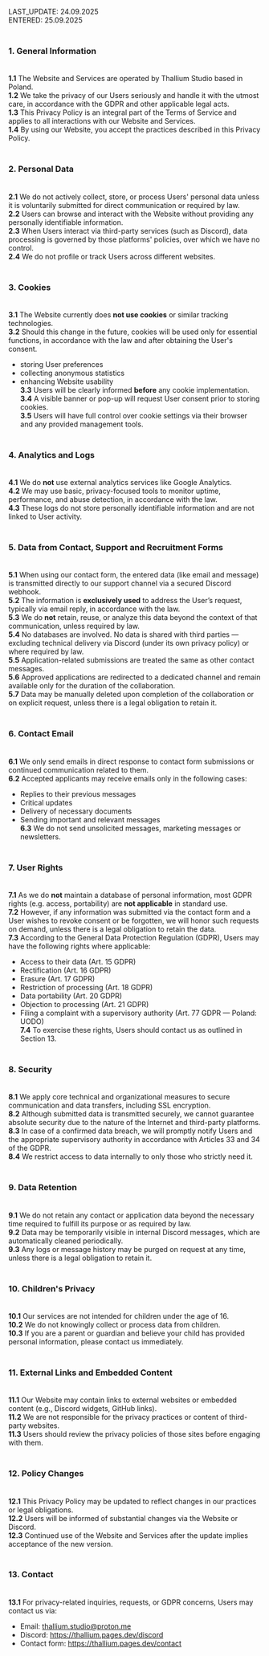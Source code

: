 LAST_UPDATE: 24.09.2025  
ENTERED: 25.09.2025

### <br> 1. General Information <br><br>
**1.1** The Website and Services are operated by Thallium Studio based in Poland.<br>
**1.2** We take the privacy of our Users seriously and handle it with the utmost care, in accordance with the GDPR and other applicable legal acts.<br>
**1.3** This Privacy Policy is an integral part of the Terms of Service and applies to all interactions with our Website and Services.<br>
**1.4** By using our Website, you accept the practices described in this Privacy Policy.<br>

### <br> 2. Personal Data <br><br>
**2.1** We do not actively collect, store, or process Users' personal data unless it is voluntarily submitted for direct communication or required by law.<br>
**2.2** Users can browse and interact with the Website without providing any personally identifiable information.<br>
**2.3** When Users interact via third-party services (such as Discord), data processing is governed by those platforms' policies, over which we have no control.<br>
**2.4** We do not profile or track Users across different websites.<br>

### <br> 3. Cookies <br><br>
**3.1** The Website currently does **not use cookies** or similar tracking technologies.<br>
**3.2** Should this change in the future, cookies will be used only for essential functions, in accordance with the law and after obtaining the User's consent.<br>
- storing User preferences<br>
- collecting anonymous statistics<br>
- enhancing Website usability<br>
**3.3** Users will be clearly informed **before** any cookie implementation.<br>
**3.4** A visible banner or pop-up will request User consent prior to storing cookies.<br>
**3.5** Users will have full control over cookie settings via their browser and any provided management tools.<br>

### <br> 4. Analytics and Logs <br><br>
**4.1** We do **not** use external analytics services like Google Analytics.<br>
**4.2** We may use basic, privacy-focused tools to monitor uptime, performance, and abuse detection, in accordance with the law.<br>
**4.3** These logs do not store personally identifiable information and are not linked to User activity.<br>

### <br> 5. Data from Contact, Support and Recruitment Forms <br><br>
**5.1** When using our contact form, the entered data (like email and message) is transmitted directly to our support channel via a secured Discord webhook.<br>
**5.2** The information is **exclusively used** to address the User’s request, typically via email reply, in accordance with the law.<br>
**5.3** We do **not** retain, reuse, or analyze this data beyond the context of that communication, unless required by law.<br>
**5.4** No databases are involved. No data is shared with third parties — excluding technical delivery via Discord (under its own privacy policy) or where required by law.<br>
**5.5** Application-related submissions are treated the same as other contact messages.<br>
**5.6** Approved applications are redirected to a dedicated channel and remain available only for the duration of the collaboration.<br>
**5.7** Data may be manually deleted upon completion of the collaboration or on explicit request, unless there is a legal obligation to retain it.<br>

### <br> 6. Contact Email <br><br>
**6.1** We only send emails in direct response to contact form submissions or continued communication related to them.<br>
**6.2** Accepted applicants may receive emails only in the following cases:<br>
- Replies to their previous messages<br>
- Critical updates<br>
- Delivery of necessary documents<br>
- Sending important and relevant messages<br>
**6.3** We do not send unsolicited messages, marketing messages or newsletters.<br>

### <br> 7. User Rights <br><br>
**7.1** As we do **not** maintain a database of personal information, most GDPR rights (e.g. access, portability) are **not applicable** in standard use.<br>
**7.2** However, if any information was submitted via the contact form and a User wishes to revoke consent or be forgotten, we will honor such requests on demand, unless there is a legal obligation to retain the data.<br>
**7.3** According to the General Data Protection Regulation (GDPR), Users may have the following rights where applicable:<br>
- Access to their data (Art. 15 GDPR)<br>
- Rectification (Art. 16 GDPR)<br>
- Erasure (Art. 17 GDPR)<br>
- Restriction of processing (Art. 18 GDPR)<br>
- Data portability (Art. 20 GDPR)<br>
- Objection to processing (Art. 21 GDPR)<br>
- Filing a complaint with a supervisory authority (Art. 77 GDPR — Poland: UODO)<br>
**7.4** To exercise these rights, Users should contact us as outlined in Section 13.<br>

### <br> 8. Security <br><br>
**8.1** We apply core technical and organizational measures to secure communication and data transfers, including SSL encryption.<br>
**8.2** Although submitted data is transmitted securely, we cannot guarantee absolute security due to the nature of the Internet and third-party platforms.<br>
**8.3** In case of a confirmed data breach, we will promptly notify Users and the appropriate supervisory authority in accordance with Articles 33 and 34 of the GDPR.<br>
**8.4** We restrict access to data internally to only those who strictly need it.<br>

### <br> 9. Data Retention <br><br>
**9.1** We do not retain any contact or application data beyond the necessary time required to fulfill its purpose or as required by law.<br>
**9.2** Data may be temporarily visible in internal Discord messages, which are automatically cleaned periodically.<br>
**9.3** Any logs or message history may be purged on request at any time, unless there is a legal obligation to retain it.<br>

### <br> 10. Children's Privacy <br><br>
**10.1** Our services are not intended for children under the age of 16.<br>
**10.2** We do not knowingly collect or process data from children.<br>
**10.3** If you are a parent or guardian and believe your child has provided personal information, please contact us immediately.<br>

### <br> 11. External Links and Embedded Content <br><br>
**11.1** Our Website may contain links to external websites or embedded content (e.g., Discord widgets, GitHub links).<br>
**11.2** We are not responsible for the privacy practices or content of third-party websites.<br>
**11.3** Users should review the privacy policies of those sites before engaging with them.<br>

### <br> 12. Policy Changes <br><br>
**12.1** This Privacy Policy may be updated to reflect changes in our practices or legal obligations.<br>
**12.2** Users will be informed of substantial changes via the Website or Discord.<br>
**12.3** Continued use of the Website and Services after the update implies acceptance of the new version.<br>

### <br> 13. Contact <br><br>
**13.1** For privacy-related inquiries, requests, or GDPR concerns, Users may contact us via:<br>
- Email: thallium.studio@proton.me<br>
- Discord: https://thallium.pages.dev/discord<br>
- Contact form: https://thallium.pages.dev/contact<br>